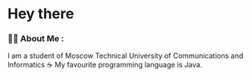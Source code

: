 <h1>
  Hey there
</h1>

### :man_technologist: About Me :

I am a student of Moscow Technical University of Communications and Informatics
:coffee: My favourite programming language is Java.

<!--
**denixx-dev/denixx-dev** is a ✨ _special_ ✨ repository because its `README.md` (this file) appears on your GitHub profile.

Here are some ideas to get you started:

- 🔭 I’m currently working on ...
- 🌱 I’m currently learning ...
- 👯 I’m looking to collaborate on ...
- 🤔 I’m looking for help with ...
- 💬 Ask me about ...
- 📫 How to reach me: ...
- 😄 Pronouns: ...
- ⚡ Fun fact: ...
-->
